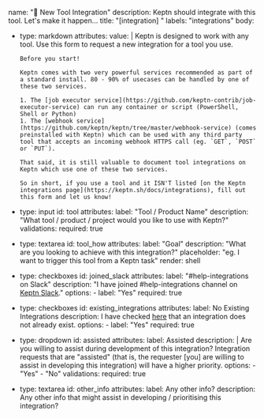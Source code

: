 name: "🔌 New Tool Integration"
description: Keptn should integrate with this tool. Let's make it happen...
title: "[integration] "
labels: "integrations"
body:
  - type: markdown
    attributes:
      value: |
        Keptn is designed to work with any tool. Use this form to request a new integration for a tool you use.

        Before you start!
        
        Keptn comes with two very powerful services recommended as part of a standard install. 80 - 90% of usecases can be handled by one of these two services.
        
        1. The [job executor service](https://github.com/keptn-contrib/job-executor-service) can run any container or script (PowerShell, Shell or Python)
        1. The [webhook service](https://github.com/keptn/keptn/tree/master/webhook-service) (comes preinstalled with Keptn) which can be used with any third party tool that accepts an incoming webhook HTTPS call (eg. `GET`, `POST` or `PUT`).

        That said, it is still valuable to document tool integrations on Keptn which use one of these two services.
        
        So in short, if you use a tool and it ISN'T listed [on the Keptn integrations page](https://keptn.sh/docs/integrations), fill out this form and let us know!
        
        
  - type: input
    id: tool
    attributes:
      label: "Tool / Product Name"
      description: "What tool / product / project would you like to use with Keptn?"
    validations:
      required: true

  - type: textarea
    id: tool_how
    attributes:
      label: "Goal"
      description: "What are you looking to achieve with this integration?"
      placeholder: "eg. I want to trigger this tool from a Keptn task"
      render: shell

  - type: checkboxes
    id: joined_slack
    attributes:
      label: "#help-integrations on Slack"
      description: "I have joined #help-integrations channel on [Keptn Slack](https://slack.keptn.sh)."
      options:
        - label: "Yes"
          required: true

  - type: checkboxes
    id: existing_integrations
    attributes:
      label: No Existing Integrations
      description: I have checked [here](https://keptn.sh/docs/integrations) that an integration does not already exist.
      options:
        - label: "Yes"
          required: true

  - type: dropdown
    id: assisted
    attributes:
      label: Assisted
      description: |
        Are you willing to assist during development of this integration?
        Integration requests that are "assisted" (that is, the requester [you] are willing to assist in developing this integration) will have a higher priority.
      options:
        - "Yes"
        - "No"
    validations:
      required: true

  - type: textarea
    id: other_info
    attributes:
      label: Any other info?
      description: Any other info that might assist in developing / prioritising this integration?
